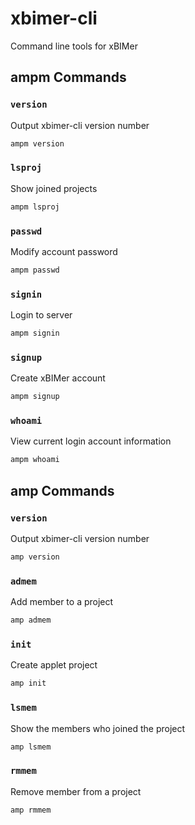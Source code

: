 # xbimer-cli

Command line tools for xBIMer

## ampm Commands

### `version`

Output xbimer-cli version number

```bash
ampm version
```

### `lsproj`

Show joined projects

```bash
ampm lsproj
```

### `passwd`

Modify account password

```bash
ampm passwd
```

### `signin`

Login to server

```bash
ampm signin
```

### `signup`

Create xBIMer account

```bash
ampm signup
```

### `whoami`

View current login account information

```bash
ampm whoami
```

## amp Commands

### `version`

Output xbimer-cli version number

```bash
amp version
```

### `admem`

Add member to a project

```bash
amp admem
```

### `init`

Create applet project

```bash
amp init
```

### `lsmem`

Show the members who joined the project

```bash
amp lsmem
```

### `rmmem`

Remove member from a project

```bash
amp rmmem
```
